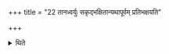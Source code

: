 +++
title = "22 तानध्वर्युः सकृद्भक्षितान्यथापूर्वम् प्रतिभक्षयति"

+++

<details><summary>थिते</summary>

तानध्वर्युः सकृद्भक्षितान्यथापूर्वं प्रतिभक्षयति २२
</details>
